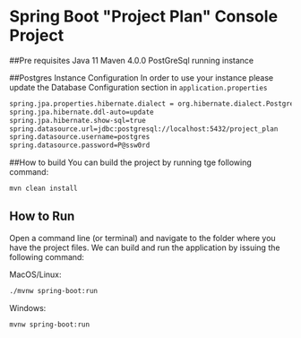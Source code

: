# Spring Boot "Project Plan" Console Project

##Pre requisites
Java 11 Maven 4.0.0 PostGreSql running instance 

##Postgres Instance Configuration
In order to use your instance please update the Database Configuration section in `application.properties`

```sh
spring.jpa.properties.hibernate.dialect = org.hibernate.dialect.PostgreSQLDialect
spring.jpa.hibernate.ddl-auto=update
spring.jpa.hibernate.show-sql=true
spring.datasource.url=jdbc:postgresql://localhost:5432/project_plan
spring.datasource.username=postgres
spring.datasource.password=P@ssw0rd
```

##How to build 
You can build the project by running tge following command:
```sh
mvn clean install
```

## How to Run
Open a command line (or terminal) and navigate to the folder where you have the project files. We can build and run the application by issuing the following command:

MacOS/Linux:
```sh
./mvnw spring-boot:run
```

Windows:
```sh
mvnw spring-boot:run
```

